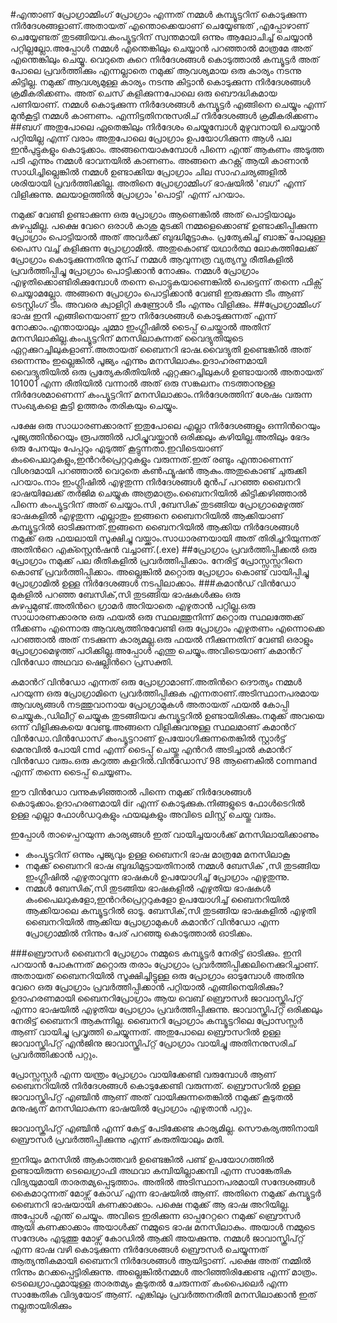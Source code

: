 ﻿#എന്താണ് പ്രോഗ്രാമ്മിംഗ്
പ്രോഗ്രാം എന്നത് നമ്മള്‍ കമ്പ്യൂട്ടറിന് കൊടുക്കുന്ന നിര്‍ദേശങ്ങളാണ്.അതായത് എന്തൊക്കെയാണ് ചെയ്യേണ്ടത് ,എപ്പോഴാണ് ചെയ്യേണ്ടത് തുടങ്ങിയവ.കംപ്യൂട്ടറിന് സ്വന്തമായി ഒന്നും ആലോചിച്ച് ചെയ്യാന്‍ പറ്റില്ലല്ലോ.അപ്പോള്‍ നമ്മള്‍ എന്തെങ്കിലും ചെയ്യാന്‍ പറഞ്ഞാല്‍ മാത്രമേ അത് എന്തെങ്കിലും ചെയ്യൂ. വെറുതെ കുറെ നിര്‍ദേശങ്ങള്‍ കൊടുത്താല്‍ കമ്പ്യൂട്ടര്‍ അത് പോലെ പ്രവര്‍ത്തിക്കും എന്നല്ലാതെ നമുക്ക് ആവശ്യമായ ഒരു കാര്യം നടന്നു കിട്ടില്ല. നമുക്ക് ആവശ്യമുള്ള കാര്യം നടന്നു കിട്ടാന്‍ കൊടുക്കുന്ന നിര്‍ദേശങ്ങള്‍ ക്രമീകരിക്കണം. അത് ചെസ് കളിക്കുന്നപോലെ ഒരു  ബൌദ്ധികമായ പണിയാണ്. നമ്മള്‍ കൊടുക്കുന്ന നിര്‍ദേശങ്ങള്‍ കമ്പ്യൂട്ടര്‍ എങ്ങിനെ ചെയ്യും എന്ന് മുന്‍കൂട്ടി നമ്മള്‍ കാണണം. എന്നിട്ടതിനനുസരിച് നിര്‍ദേശങ്ങള്‍ ക്രമീകരിക്കണം
##ബഗ്
അതുപോലെ ഏതെങ്കിലും നിര്‍ദേശം ചെയ്യുമ്പോള്‍ മുഴുവനായി ചെയ്യാന്‍ പറ്റിയില്ല എന്ന് വരാം അതുപോലെ പ്രോഗ്രാം ഉപയോഗിക്കുന്ന ആള്‍ പല ഇന്‍പുട്ടുകളും കൊടുക്കാം. അങ്ങനെയാകുമ്പോള്‍ പിന്നെ എന്ത് ആകണം അടുത്ത പടി എന്നും നമ്മള്‍ ഭാവനയില്‍ കാണണം. അങ്ങനെ കറക്റ്റ് ആയി കാണാന്‍ സാധിച്ചില്ലെങ്കില്‍ നമ്മള്‍ ഉണ്ടാക്കിയ പ്രോഗ്രാം ചില സാഹചര്യങ്ങളില്‍  ശരിയായി പ്രവര്‍ത്തിക്കില്ല. അതിനെ പ്രോഗ്രാമ്മിംഗ് ഭാഷയില്‍ 'ബഗ്' എന്ന് വിളിക്കുന്നു. മലയാളത്തില്‍ പ്രോഗ്രാം 'പൊട്ടി' എന്ന് പറയാം. 

നമുക്ക് വേണ്ടി ഉണ്ടാക്കുന്ന ഒരു പ്രോഗ്രാം ആണെങ്കില്‍ അത് പൊട്ടിയാലും കുഴപ്പമില്ല. പക്ഷെ വേറെ ഒരാള്‍ കാശു മുടക്കി നമ്മളെക്കൊണ്ട് ഉണ്ടാക്കിപ്പിക്കുന്ന പ്രോഗ്രാം പൊട്ടിയാല്‍ അത് അവര്‍ക്ക് ബുദ്ധിമുട്ടാകും. പ്രത്യേകിച്ച് ബാങ്ക് പോലുള്ള പൈസ വച്ച് കളിക്കുന്ന പ്രോഗ്രാമില്‍. അതുകൊണ്ട് യഥാര്‍ത്ഥ ലോകത്തിലേക്ക് പ്രോഗ്രാം കൊടുക്കുന്നതിനു മുന്പ് നമ്മള്‍ ആവുന്നത്ര വ്യത്യസ്ത രീതികളില്‍ പ്രവര്‍ത്തിപ്പിച്ചു പ്രോഗ്രാം പൊട്ടിക്കാന്‍ നോക്കും. നമ്മള്‍ പ്രോഗ്രാം എഴുതിക്കൊണ്ടിരിക്കുമ്പോള്‍ തന്നെ പൊട്ടുകയാണെങ്കില്‍ പെട്ടെന്ന് തന്നെ ഫിക്സ് ചെയ്യാമല്ലോ. അങ്ങനെ പ്രോഗ്രാം പൊട്ടിക്കാന്‍ വേണ്ടി ഇരുക്കുന്ന ടീം ആണ് ടെസ്റ്റിംഗ് ടീം. അവരെ ക്വാളിറ്റി കണ്ട്രോള്‍ ടീം എന്നും വിളിക്കും.
##പ്രോഗ്രാമ്മിംഗ് ഭാഷ
ഇനി എങ്ങിനെയാണ് ഈ നിര്‍ദേശങ്ങള്‍ കൊടുക്കുന്നത് എന്ന് നോക്കാം.എന്തായാലും ചുമ്മാ ഇംഗ്ലീഷില്‍ ടൈപ്പ് ചെയ്താല്‍ അതിന് മനസിലാകില്ല.കംപ്യൂട്ടറിന് മനസിലാകുന്നത് വൈദ്യുതിയുടെ ഏറ്റക്കുറച്ചിലുകളാണ്.അതായത് ബൈനറി ഭാഷ.വൈദ്യുതി ഉണ്ടെങ്കില്‍ അത് ഒന്നെന്നും ഇല്ലെങ്കില്‍ പൂജ്യം എന്നും മനസിലാകും.ഉദാഹരണമായി വൈദ്യുതിയില്‍ ഒരു പ്രത്യേകരീതിയില്‍ ഏറ്റക്കുറച്ചിലുകള്‍ ഉണ്ടായാല്‍ അതായത് 101001 എന്ന രീതിയില്‍ വന്നാല്‍ അത് ഒരു സങ്കലനം നടത്താനുള്ള നിര്‍ദേശമാണെന്ന് കംപ്യൂട്ടറിന് മനസിലാക്കാം.നിര്‍ദേശത്തിന് ശേഷം വരുന്ന സംഖ്യകളെ കൂട്ടി ഉത്തരം തരികയും ചെയ്യും.

പക്ഷേ ഒരു സാധാരണക്കാരന് ഇതുപോലെ എല്ലാ നിര്‍ദേശങ്ങളും ഒന്നിന്‍റെയും പൂജ്യത്തിന്‍റെയും രൂപത്തില്‍ പഠിച്ചുവയ്ക്കാന്‍ ഒരിക്കലും കഴിയില്ല.അതിലും ഭേദം ഒരു പേനയും പേപ്പറും എടുത്ത് കൂട്ടുന്നതാ.ഇവിടെയാണ് കംപൈലറുകളും,ഇന്‍റര്‍പ്രെറ്ററുകളും വരുന്നത്.ഇത് രണ്ടും എന്താണെന്ന് വിശദമായി പറഞ്ഞാല്‍ വെറുതെ കണ്‍ഫ്യൂഷന്‍ ആകും.അതുകൊണ്ട് ചുരുക്കി പറയാം.നാം ഇംഗ്ലീഷില്‍ എഴുതുന്ന നിര്‍ദേശങ്ങള്‍ മുന്‍പ് പറഞ്ഞ ബൈനറി ഭാഷയിലേക്ക് തര്‍ജിമ ചെയ്യുക അത്രമാത്രം.ബൈനറിയില്‍ കിട്ടിക്കഴിഞ്ഞാല്‍ പിന്നെ കംപ്യൂട്ടറിന് അത് ചെയ്യാം.സി ,ബേസിക് തുടങ്ങിയ പ്രോഗ്രാമെഴുത്ത് ഭാഷകളില്‍ എഴുതുന്ന എല്ലാതും ഇങ്ങനെ ബൈനറിയില്‍ ആക്കിയാണ് കമ്പ്യൂട്ടറില്‍ ഓടിക്കുന്നത്.ഇങ്ങനെ ബൈനറിയില്‍ ആക്കിയ നിര്‍ദേശങ്ങള്‍ നമുക്ക് ഒരു ഫയലായി സൂക്ഷിച്ചു വയ്ക്കാം.സാധാരണയായി അത് തിരിച്ചറിയുന്നത് അതിന്‍റെ എക്സ്റ്റെന്‍ഷന്‍ വച്ചാണ്.(.exe)
##പ്രോഗ്രാം പ്രവര്‍ത്തിപ്പിക്കല്‍
ഒരു പ്രോഗ്രാം നമുക്ക് പല രീതികളില്‍ പ്രവര്‍ത്തിപ്പിക്കാം. നേരിട്ട് പ്രോസ്സസ്സറിനെ കൊണ്ട് പ്രവര്‍ത്തിപ്പിക്കാം. അല്ലെങ്കില്‍ മറ്റൊരു പ്രോഗ്രാം കൊണ്ട് വായിപ്പിച്ചു പ്രോഗ്രാമില്‍ ഉള്ള നിര്‍ദേശങ്ങള്‍ നടപ്പിലാക്കാം.
###കമാന്‍ഡ് വിന്‍ഡോ
മുകളില്‍ പറഞ്ഞ ബേസിക്,സി തുടങ്ങിയ ഭാഷകള്‍ക്കും ഒരു കുഴപ്പമുണ്ട്.അതിന്‍റെ ഗ്രാമര്‍ അറിയാതെ എഴുതാന്‍ പറ്റില്ല.ഒരു സാധാരണക്കാരനു ഒരു ഫയല്‍ ഒരു സ്ഥലത്തുനിന്ന് മറ്റൊരു സ്ഥലത്തേക്ക് നീക്കണം എന്നൊരു ആവശ്യത്തിനുവേണ്ടി ഒരു പ്രോഗ്രാം എഴുതണം എന്നൊക്കെ പറഞ്ഞാല്‍ അത് നടക്കുന്ന കാര്യമല്ല.ഒരു ഫയല്‍ നീക്കുന്നതിന് വേണ്ടി ഒരാളും പ്രോഗ്രാമെഴുത്ത് പഠിക്കില്ല.അപ്പോള്‍ എന്തു ചെയ്യും.അവിടെയാണ് കമാന്‍റ് വിന്‍ഡോ അഥവാ ഷെല്ലിന്‍റെ പ്രസക്തി.

കമാന്‍റ് വിന്‍ഡോ എന്നത് ഒരു പ്രോഗ്രാമാണ്.അതിന്‍റെ ദൌത്യം നമ്മള്‍ പറയുന്ന ഒരു പ്രോഗ്രാമിനെ പ്രവര്‍ത്തിപ്പിക്കുക എന്നതാണ്.അടിസ്ഥാനപരമായ ആവശ്യങ്ങള്‍ നടത്തുവാനായ പ്രോഗ്രാമുകള്‍ അതായത് ഫയല്‍ കോപ്പി ചെയ്യുക.,ഡിലീറ്റ് ചെയ്യുക തുടങ്ങിയവ കമ്പ്യൂട്ടറില്‍ ഉണ്ടായിരിക്കും.നമുക്ക് അവയെ ഒന്ന് വിളിക്കുകയെ വേണ്ടൂ.അങ്ങനെ വിളിക്കുവനുള്ള സ്ഥലമാണ് കമാന്‍റ് വിന്‍ഡോ.വിന്‍ഡോസ് കംപ്യൂട്ടറാണ് ഉപയോഗിക്കുന്നതെങ്കില്‍ സ്റ്റാര്‍ട്ട് മെനുവില്‍ പോയി cmd എന്ന് ടൈപ്പ് ചെയ്തു എന്‍റര്‍ അടിച്ചാല്‍ കമാന്‍റ് വിന്‍ഡോ വരും.ഒരു കറുത്ത കളറില്‍.വിന്‍ഡോസ് 98 ആണെകില്‍ command എന്ന് തന്നെ ടൈപ്പ് ചെയ്യണം.

ഈ വിന്‍ഡോ വന്നുകഴിഞ്ഞാല്‍ പിന്നെ നമുക്ക് നിര്‍ദേശങ്ങള്‍ കൊടുക്കാം.ഉദാഹരണമായി dir എന്ന് കൊടുക്കുക.നിങ്ങളുടെ ഫോള്‍ടെറില്‍ ഉള്ള എല്ലാ ഫോള്‍ഡറുകളും ഫയലുകളും അവിടെ ലിസ്റ്റ് ചെയ്തു വരും.

ഇപ്പോള്‍ താഴെപ്പറയുന്ന കാര്യങ്ങള്‍ ഇത് വായിച്ചയാള്‍ക്ക് മനസിലായിക്കാണും

- കംപ്യൂട്ടറിന് ഒന്നും പൂജ്യവും ഉള്ള ബൈനറി ഭാഷ മാത്രമേ മനസിലാകൂ
- നമുക്ക് ബൈനറി ഭാഷ ബുദ്ധിമുട്ടായതിനാല്‍ നമ്മള്‍ ബേസിക് ,സി തുടങ്ങിയ ഇംഗ്ലീഷില്‍ എഴുതാവുന്ന ഭാഷകള്‍ ഉപയോഗിച്ച് പ്രോഗ്രാം എഴുതുന്നു.
- നമ്മള്‍ ബേസിക്,സി തുടങ്ങിയ ഭാഷകളില്‍ എഴുതിയ ഭാഷകള്‍ കംപൈലറുകളോ,ഇന്‍റര്‍പ്രെറ്ററുകളോ ഉപയോഗിച്ച് ബൈനറിയില്‍ ആക്കിയാലെ കമ്പ്യൂട്ടറില്‍ ഓടൂ.
ബേസിക്,സി തുടങ്ങിയ ഭാഷകളില്‍ എഴുതി ബൈനറിയില്‍ ആക്കിയ പ്രോഗ്രാമുകള്‍ കമാന്‍റ് വിന്‍ഡോ എന്ന പ്രോഗ്രാമ്മില്‍ നിന്നും പേര് പറഞ്ഞു കൊടുത്താല്‍ ഓടിക്കം.

###ബ്രൌസര്‍
ബൈനറി പ്രോഗ്രാം നമ്മുടെ കമ്പ്യൂട്ടര്‍ നേരിട്ട് ഓടിക്കും. ഇനി പറയാന്‍ പോകുന്നത് മറ്റൊരു തരാം പ്രോഗ്രാം പ്രവര്‍ത്തിപ്പിക്കലിനെക്കുറിച്ചാണ്. അതായത് ബൈനറിയില്‍ സൂക്ഷിച്ചിട്ടുള്ള ഒരു പ്രോഗ്രാം ഓടുമ്പോള്‍ അതിനു വേറെ ഒരു പ്രോഗ്രാം പ്രവര്‍ത്തിപ്പിക്കാന്‍ പറ്റിയാല്‍ എങ്ങിനെയിരിക്കും? ഉദാഹരണമായി ബൈനറിപ്രോഗ്രാം ആയ വെബ്‌ ബ്രൌസര്‍ ജാവാസ്ക്രിപ്റ്റ് എന്നാ ഭാഷയില്‍ എഴുതിയ പ്രോഗ്രാം പ്രവര്‍ത്തിപ്പിക്കുന്നു. ജാവാസ്ക്രിപ്റ്റ് ഒരിക്കലും നേരിട്ട് ബൈനറി ആകുന്നില്ല.
ബൈനറി പ്രോഗ്രാം കമ്പ്യൂട്ടറിലെ പ്രോസസ്സര്‍ ആണ് വായിച്ചു പ്രവൃത്തി ചെയ്യുന്നത്. അതുപോലെ ബ്രൌസറില്‍ ഉള്ള ജാവാസ്ക്രിപ്റ്റ് എന്‍ജിനു ജാവാസ്ക്രിപ്റ്റ് പ്രോഗ്രാം വായിച്ചു അതിനനുസരിച് പ്രവര്‍ത്തിക്കാന്‍ പറ്റും.

പ്രോസ്സസ്സര്‍ എന്ന യന്ത്രം പ്രോഗ്രാം വായിക്കേണ്ടി വരുമ്പോള്‍ ആണ് ബൈനറിയില്‍ നിര്‍ദേശങ്ങള്‍ കൊടുക്കേണ്ടി വരുന്നത്. ബ്രൌസറില്‍ ഉള്ള ജാവാസ്ക്രിപ്റ്റ് എഞ്ചിന്‍ ആണ് അത് വായിക്കുന്നതെങ്കില്‍ നമുക്ക് കൂടുതല്‍ മനുഷ്യന് മനസിലാകുന്ന ഭാഷയില്‍ പ്രോഗ്രാം എഴുതാന്‍ പറ്റും.

ജാവാസ്ക്രിപ്റ്റ് എഞ്ചിന്‍ എന്ന് കേട്ട് പേടിക്കേണ്ട കാര്യമില്ല. സൌകര്യത്തിനായി ബ്രൌസര്‍ പ്രവര്‍ത്തിപ്പിക്കുന്നു എന്ന് കരുതിയാലും മതി.

ഇനിയും മനസില്‍ ആകാത്തവര്‍ ഉണ്ടെങ്കില്‍ പണ്ട് ഉപയോഗത്തില്‍ ഉണ്ടായിരുന്ന ടെലെഗ്രാഫി അഥവാ കമ്പിയില്ലാക്കമ്പി എന്ന സാങ്കേതിക വിദ്യയുമായി താരതമ്യപ്പെടുത്താം. അതില്‍ അടിസ്ഥാനപരമായി സന്ദേശങ്ങള്‍ കൈമാറുന്നത് മോഴ്സ് കോഡ് എന്ന ഭാഷയില്‍ ആണ്. അതിനെ നമുക്ക് കമ്പ്യൂട്ടര്‍ ബൈനറി ഭാഷയായി കണക്കാക്കാം. പക്ഷെ നമുക്ക് ആ ഭാഷ അറിയില്ല. അപ്പോള്‍ എന്ത് ചെയ്യും. അവിടെ ഇരിക്കുന്ന ഓപ്പറേറ്ററെ നമുക്ക് ബ്രൌസര്‍ ആയി കണക്കാക്കാം അയാള്‍ക്ക് നമ്മുടെ ഭാഷ മനസിലാകും. അയാള്‍ നമ്മുടെ സന്ദേശം എടുത്തു മോഴ്സ് കോഡില്‍ ആക്കി അയക്കുന്നു. നമ്മള്‍ ജാവാസ്ക്രിപ്റ്റ് എന്ന ഭാഷ വഴി കൊടുക്കുന്ന നിര്‍ദേശങ്ങള്‍ ബ്രൌസര്‍ ചെയ്യുന്നത് ആത്യന്തികമായി ബൈനറി നിര്‍ദേശങ്ങള്‍ ആയിട്ടാണ്. പക്ഷെ അത് നമ്മില്‍ നിന്നും മറക്കപ്പെട്ടിരിക്കുന്നു. അല്ലെങ്കില്‍നമ്മള്‍ അറിഞ്ഞിരിക്കേണ്ട എന്ന് മാത്രം.
ടെലെഗ്രാഫുമായുള്ള താരതമ്യം കൂടുതല്‍ ചേരുന്നത് കംപൈലെര്‍ എന്ന സാങ്കേതിക വിദ്യയോട് ആണ്. എങ്കിലും പ്രവര്‍ത്തനരീതി മനസിലാക്കാന്‍ ഇത് നല്ലതായിരിക്കും